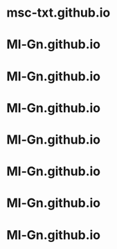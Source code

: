 # msc-txt.github.io
# Ml-Gn.github.io
# Ml-Gn.github.io
# Ml-Gn.github.io
# Ml-Gn.github.io
# Ml-Gn.github.io
# Ml-Gn.github.io
# Ml-Gn.github.io
